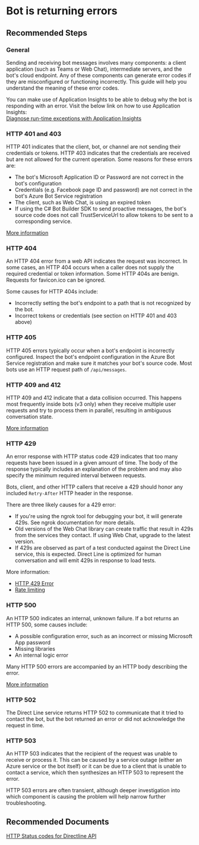 <properties
	pageTitle="Bot is returning errors"
	description="Bot is returning errors"
	service="Microsoft.BotService"
	resource="botServices"
	authors="meetshamir"
	ms.author="v-danava,jiruss,dandris,saziz"
	displayOrder="107"
	selfHelpType="resource"
	supportTopicIds="32688623"
	resourceTags=""
	productPesIds="16152"
	cloudEnvironments="public,BlackForest,Fairfax,Mooncake"
	articleId="D232159F-90F9-4A4A-A5D5-A109D55A3218"
/>
# Bot is returning errors

## **Recommended Steps**

### **General**
Sending and receiving bot messages involves many components: a client application (such as Teams or Web Chat), intermediate servers, and the bot's cloud endpoint. Any of these components can generate error codes if they are misconfigured or functioning incorrectly. This guide will help you understand the meaning of these error codes.

You can make use of Application Insights to be able to debug why the bot is responding with an error. Visit the below link on how to use Application Insights: <br>
[Diagnose run-time exceptions with Application Insights](https://docs.microsoft.com/azure/azure-monitor/learn/tutorial-runtime-exceptions)

### **HTTP 401 and 403**

HTTP 401 indicates that the client, bot, or channel are not sending their credentials or tokens. HTTP 403 indicates that the credentials are received but are not allowed for the current operation. Some reasons for these errors are:
* The bot's Microsoft Application ID or Password are not correct in the bot's configuration
* Credentials (e.g. Facebook page ID and password) are not correct in the bot's Azure Bot Service registration
* The client, such as Web Chat, is using an expired token
* If using the C# Bot Builder SDK to send proactive messages, the bot's source code does not call TrustServiceUrl to allow tokens to be sent to a corresponding service.

[More information](https://docs.microsoft.com/azure/bot-service/bot-service-troubleshoot-authentication-problems?view=azure-bot-service-4.0)

### **HTTP 404**

An HTTP 404 error from a web API indicates the request was incorrect. In some cases, an HTTP 404 occurs when a caller does not supply the required credential or token information.
Some HTTP 404s are benign. Requests for favicon.ico can be ignored.

Some causes for HTTP 404s include:
* Incorrectly setting the bot's endpoint to a path that is not recognized by the bot.
* Incorrect tokens or credentials (see section on HTTP 401 and 403 above)

### **HTTP 405**

HTTP 405 errors typically occur when a bot's endpoint is incorrectly configured. Inspect the bot's endpoint configuration in the Azure Bot Service registration and make sure it matches your bot's source code. Most bots use an HTTP request path of `/api/messages`.

### **HTTP 409 and 412**

HTTP 409 and 412 indicate that a data collision occurred. This happens most frequently inside bots (v3 only) when they receive multiple user requests and try to process them in parallel, resulting in ambiguous conversation state.

[More information](https://docs.microsoft.com/azure/bot-service/bot-service-troubleshoot-general-problems?view=azure-bot-service-4.0#what-causes-an-error-with-http-status-code-412-precondition-failed-or-http-status-code-409-conflict)


### **HTTP 429**

An error response with HTTP status code 429 indicates that too many requests have been issued in a given amount of time. The body of the response typically includes an explanation of the problem and may also specify the minimum required interval between requests.

Bots, client, and other HTTP callers that receive a 429 should honor any included `Retry-After` HTTP header in the response.

There are three likely causes for a 429 error:
* If you're using the ngrok tool for debugging your bot, it will generate 429s. See ngrok documentation for more details.
* Old versions of the Web Chat library can create traffic that result in 429s from the services they contact. If using Web Chat, upgrade to the latest version.
* If 429s are observed as part of a test conducted against the Direct Line service, this is expected. Direct Line is optimized for human conversation and will emit 429s in response to load tests.

More information:
* [HTTP 429 Error](https://docs.microsoft.com/azure/bot-service/bot-service-troubleshoot-general-problems?view=azure-bot-service-4.0#what-causes-an-error-with-http-status-code-429-too-many-requests)
* [Rate limiting](https://docs.microsoft.com/azure/bot-service/bot-service-resources-bot-framework-faq?view=azure-bot-service-4.0#rate-limiting)


### **HTTP 500**

An HTTP 500 indicates an internal, unknown failure. If a bot returns an HTTP 500, some causes include:
* A possible configuration error, such as an incorrect or missing Microsoft App password
* Missing libraries
* An internal logic error

Many HTTP 500 errors are accompanied by an HTTP body describing the error.

[More information](https://docs.microsoft.com/azure/bot-service/bot-service-troubleshoot-500-errors?view=azure-bot-service-4.0&tabs=dotnetwebapi   )

### **HTTP 502**

The Direct Line service returns HTTP 502 to communicate that it tried to contact the bot, but the bot returned an error or did not acknowledge the request in time.

### **HTTP 503**

An HTTP 503 indicates that the recipient of the request was unable to receive or process it. This can be caused by a service outage (either an Azure service or the bot itself) or it can be due to a client that is unable to contact a service, which then synthesizes an HTTP 503 to represent the error.

HTTP 503 errors are often transient, although deeper investigation into which component is causing the problem will help narrow further troubleshooting.

## **Recommended Documents**
[HTTP Status codes for Directline API](https://docs.microsoft.com/azure/bot-service/rest-api/bot-framework-rest-direct-line-3-0-api-reference?view=azure-bot-service-4.0#http-status-codes)
